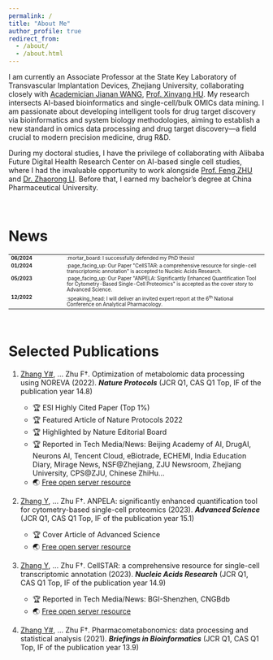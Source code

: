 ```yaml
---
permalink: /
title: "About Me"
author_profile: true
redirect_from: 
  - /about/
  - /about.html
---
```


I am currently an Associate Professor at the State Key Laboratory of Transvascular Implantation Devices, Zhejiang University, collaborating closely with [Academician Jianan WANG](https://baike.baidu.com/item/%E7%8E%8B%E5%BB%BA%E5%AE%89/10767262?fr=ge_ala), [Prof. Xinyang HU](https://person.zju.edu.cn/huxinyang/). My research intersects AI-based bioinformatics and single-cell/bulk OMICs data mining. I am passionate about developing intelligent tools for drug target discovery via bioinformatics and system biology methodologies, aiming to establish a new standard in omics data processing and drug target discovery—a field crucial to modern precision medicine, drug R&D.

During my doctoral studies, I have the privilege of collaborating with Alibaba Future Digital Health Research Center on AI-based single cell studies, where I had the invaluable opportunity to work alongside [Prof. Feng ZHU](https://person.zju.edu.cn/zhufeng/) and [Dr. Zhaorong LI](https://baike.baidu.com/item/%E6%9D%8E%E5%85%86%E8%9E%8D/64986090?fr=ge_ala). Before that, I earned my bachelor’s degree at China Pharmaceutical University.

<br>

News
======
<table style="font-size: 0.7em;">
  <tr>
    <td style="width: 100px; vertical-align: top;"><strong>06/2024</strong></td>
    <td>:mortar_board: I successfully defended my PhD thesis!</td>
  </tr>
  <tr>
    <td style="width: 100px; vertical-align: top;"><strong>01/2024</strong></td>
    <td>:page_facing_up: Our Paper "CellSTAR: a comprehensive resource for single-cell transcriptomic annotation" is accepted to Nucleic Acids Research.</td>
  </tr>
  <tr>
    <td style="width: 100px; vertical-align: top;"><strong>05/2023</strong></td>
    <td>:page_facing_up: Our Paper "ANPELA: Significantly Enhanced Quantification Tool for Cytometry-Based Single-Cell Proteomics" is accepted as the cover story to Advanced Science.</td>
  </tr>
  <tr>
    <td style="width: 100px; vertical-align: top;"><strong>12/2022</strong></td>
    <td>:speaking_head: I will deliver an invited expert report at the 6<sup>th</sup> National Conference on Analytical Pharmacology.</td>
  </tr>
</table>

<br>

Selected Publications
======
1. <u>Zhang Y#</u>, … Zhu F†. Optimization of metabolomic data processing using NOREVA (2022). ***Nature Protocols*** (JCR Q1, CAS Q1 Top, IF of the publication year 14.8)
   - :trophy: ESI Highly Cited Paper (Top 1%)
   - :trophy: Featured Article of Nature Protocols 2022
   - :trophy: Highlighted by Nature Editorial Board
   - :trophy: Reported in Tech Media/News: Beijing Academy of AI, DrugAI, Neurons AI, Tencent Cloud, eBiotrade, ECHEMI, India Education Diary, Mirage News, NSF@Zhejiang, ZJU Newsroom, Zhejiang University, CPS@ZJU, Chinese ZhiHu…
   - :earth_asia: [Free open server resource](https://idrblab.org/noreva/)
     
2. <u>Zhang Y</u>, … Zhu F†. ANPELA: significantly enhanced quantification tool for cytometry-based single-cell proteomics (2023). ***Advanced Science*** (JCR Q1, CAS Q1 Top, IF of the publication year 15.1)
   - :trophy: Cover Article of Advanced Science
   - :earth_asia: [Free open server resource](https://idrblab.org/anpela/)
     
3. <u>Zhang Y</u>, … Zhu F†. CellSTAR: a comprehensive resource for single-cell transcriptomic annotation (2023). ***Nucleic Acids Research*** (JCR Q1, CAS Q1 Top, IF of the publication year 14.9)
   - :trophy: Reported in Tech Media/News: BGI-Shenzhen, CNGBdb
   - :earth_asia: [Free open server resource](https://cellstar.idrblab.net/)
5. <u>Zhang Y#</u>, … Zhu F†. Pharmacometabonomics: data processing and statistical analysis (2021). ***Briefings in Bioinformatics*** (JCR Q1, CAS Q1 Top, IF of the publication year 13.9)


